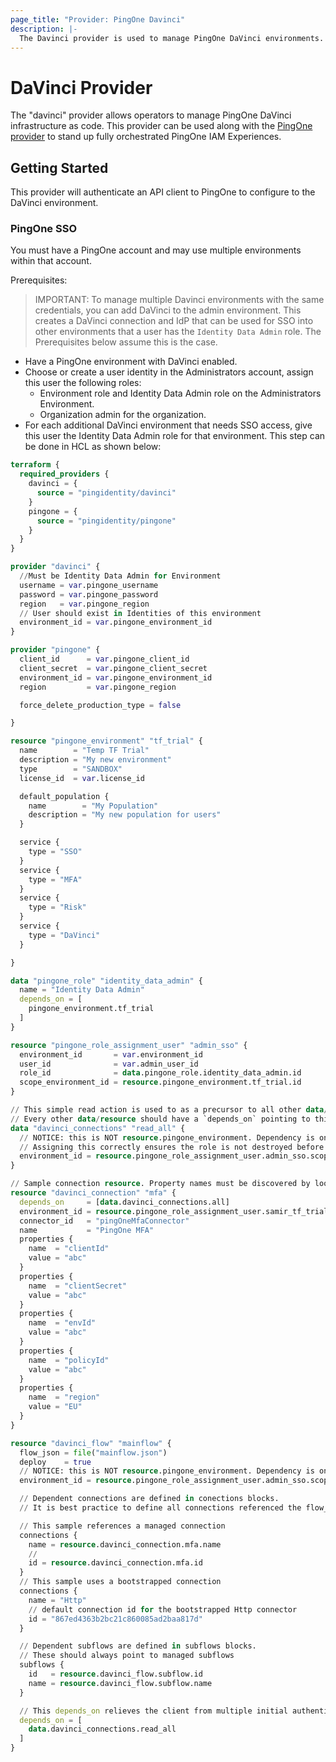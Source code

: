 ```yaml
---
page_title: "Provider: PingOne Davinci"
description: |-
  The Davinci provider is used to manage PingOne DaVinci environments.
---
```


# DaVinci Provider

The "davinci" provider allows operators to manage PingOne DaVinci infrastructure
as code. This provider can be used along with the [PingOne provider](https://registry.terraform.io/providers/pingidentity/pingone/latest/docs)
to stand up fully orchestrated PingOne IAM Experiences.

## Getting Started

This provider will authenticate an API client to PingOne to configure to the DaVinci environment.

### PingOne SSO

You must have a PingOne account and may use multiple environments within that account.

Prerequisites:

> IMPORTANT: To manage multiple Davinci environments with the same credentials, you can add DaVinci to the admin environment. This creates a DaVinci connection and IdP that can be used for SSO into other environments that a user has the `Identity Data Admin` role. The Prerequisites below assume this is the case.

- Have a PingOne environment with DaVinci enabled. 
- Choose or create a user identity in the Administrators account, 
  assign this user the following roles:
    - Environment role and Identity Data Admin role on the Administrators Environment.
    - Organization admin for the organization.
- For each additional DaVinci environment that needs SSO access,
  give this user the Identity Data Admin role for that environment.
  This step can be done in HCL as shown below:

```terraform
terraform {
  required_providers {
    davinci = {
      source = "pingidentity/davinci"
    }
    pingone = {
      source = "pingidentity/pingone"
    }
  }
}

provider "davinci" {
  //Must be Identity Data Admin for Environment
  username = var.pingone_username
  password = var.pingone_password
  region   = var.pingone_region
  // User should exist in Identities of this environment
  environment_id = var.pingone_environment_id
}

provider "pingone" {
  client_id      = var.pingone_client_id
  client_secret  = var.pingone_client_secret
  environment_id = var.pingone_environment_id
  region         = var.pingone_region

  force_delete_production_type = false

}

resource "pingone_environment" "tf_trial" {
  name        = "Temp TF Trial"
  description = "My new environment"
  type        = "SANDBOX"
  license_id  = var.license_id

  default_population {
    name        = "My Population"
    description = "My new population for users"
  }

  service {
    type = "SSO"
  }
  service {
    type = "MFA"
  }
  service {
    type = "Risk"
  }
  service {
    type = "DaVinci"
  }

}

data "pingone_role" "identity_data_admin" {
  name = "Identity Data Admin"
  depends_on = [
    pingone_environment.tf_trial
  ]
}

resource "pingone_role_assignment_user" "admin_sso" {
  environment_id       = var.environment_id
  user_id              = var.admin_user_id
  role_id              = data.pingone_role.identity_data_admin.id
  scope_environment_id = resource.pingone_environment.tf_trial.id
}

// This simple read action is used to as a precursor to all other data/resources
// Every other data/resource should have a `depends_on` pointing to this read action
data "davinci_connections" "read_all" {
  // NOTICE: this is NOT resource.pingone_environment. Dependency is on the role assignment, not environment.
  // Assigning this correctly ensures the role is not destroyed before davinci resources.
  environment_id = resource.pingone_role_assignment_user.admin_sso.scope_environment_id
}

// Sample connection resource. Property names must be discovered by looking at API read response
resource "davinci_connection" "mfa" {
  depends_on     = [data.davinci_connections.all]
  environment_id = resource.pingone_role_assignment_user.samir_tf_trial.scope_environment_id
  connector_id   = "pingOneMfaConnector"
  name           = "PingOne MFA"
  properties {
    name  = "clientId"
    value = "abc"
  }
  properties {
    name  = "clientSecret"
    value = "abc"
  }
  properties {
    name  = "envId"
    value = "abc"
  }
  properties {
    name  = "policyId"
    value = "abc"
  }
  properties {
    name  = "region"
    value = "EU"
  }
}

resource "davinci_flow" "mainflow" {
  flow_json = file("mainflow.json")
  deploy    = true
  // NOTICE: this is NOT resource.pingone_environment. Dependency is on the role assignment, not environment.
  environment_id = resource.pingone_role_assignment_user.admin_sso.scope_environment_id

  // Dependent connections are defined in conections blocks. 
  // It is best practice to define all connections referenced the flow_json. This prevents a mismatch between the flow_json and the connections

  // This sample references a managed connection
  connections {
    name = resource.davinci_connection.mfa.name
    // 
    id = resource.davinci_connection.mfa.id
  }
  // This sample uses a bootstrapped connection
  connections {
    name = "Http"
    // default connection id for the bootstrapped Http connector
    id = "867ed4363b2bc21c860085ad2baa817d"
  }

  // Dependent subflows are defined in subflows blocks.
  // These should always point to managed subflows
  subflows {
    id   = resource.davinci_flow.subflow.id
    name = resource.davinci_flow.subflow.name
  }

  // This depends_on relieves the client from multiple initial authentication attempts
  depends_on = [
    data.davinci_connections.read_all
  ]
}
```
